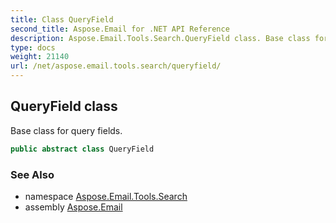 ```yaml
---
title: Class QueryField
second_title: Aspose.Email for .NET API Reference
description: Aspose.Email.Tools.Search.QueryField class. Base class for query fields
type: docs
weight: 21140
url: /net/aspose.email.tools.search/queryfield/
---
```

## QueryField class

Base class for query fields.

```csharp
public abstract class QueryField
```

### See Also

* namespace [Aspose.Email.Tools.Search](../../aspose.email.tools.search/)
* assembly [Aspose.Email](../../)


